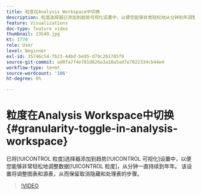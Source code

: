 ```yaml
---
title: 粒度在Analysis Workspace中切换
description: 粒度选择器已添加到趋势可视化设置中，以便您能够非常轻松地从分钟到年调整数据粒度。 该设置将调整图表和源表，从而保留取消隐藏和处理表的步骤。
feature: Visualizations
doc-type: feature video
thumbnail: 23548.jpg
kt: 1770
role: User
level: Beginner
exl-id: 35746c54-fb23-44bd-be95-d79c2b1705f9
source-git-commit: ad0fa7f4e781d826a3a10a5ad7e7022334cb44e4
workflow-type: tm+mt
source-wordcount: '106'
ht-degree: 0%

---
```


#  粒度在Analysis Workspace中切换 {#granularity-toggle-in-analysis-workspace}

已将[!UICONTROL 粒度]选择器添加到趋势[!UICONTROL 可视化]设置中，以便您能够非常轻松地调整数据[!UICONTROL 粒度]，从分钟一直持续到年年。 该设置将调整图表和源表，从而保留取消隐藏和处理表的步骤。

>[!VIDEO](https://video.tv.adobe.com/v/23548/?quality=12)
